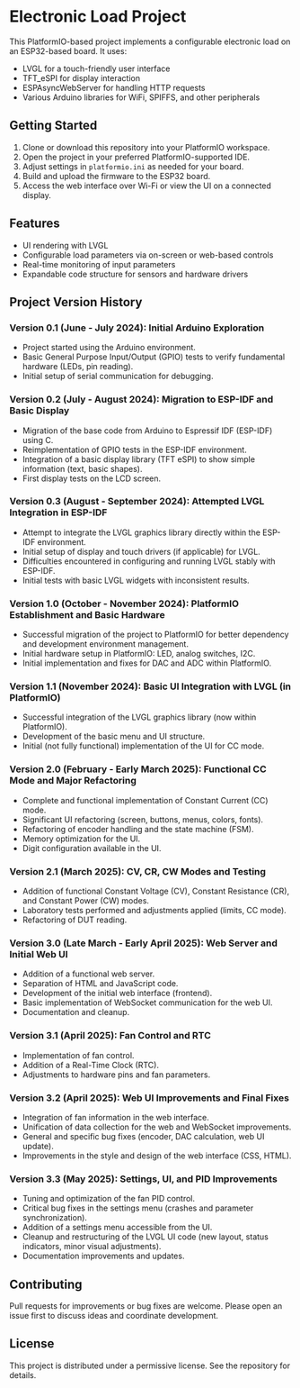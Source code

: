 # Electronic Load Project

This PlatformIO-based project implements a configurable electronic load on an ESP32-based board. It uses:

- LVGL for a touch-friendly user interface
- TFT_eSPI for display interaction
- ESPAsyncWebServer for handling HTTP requests
- Various Arduino libraries for WiFi, SPIFFS, and other peripherals

## Getting Started

1. Clone or download this repository into your PlatformIO workspace.
2. Open the project in your preferred PlatformIO-supported IDE.
3. Adjust settings in `platformio.ini` as needed for your board.
4. Build and upload the firmware to the ESP32 board.
5. Access the web interface over Wi-Fi or view the UI on a connected display.

## Features

- UI rendering with LVGL
- Configurable load parameters via on-screen or web-based controls
- Real-time monitoring of input parameters
- Expandable code structure for sensors and hardware drivers

## Project Version History

### Version 0.1 (June - July 2024): Initial Arduino Exploration

- Project started using the Arduino environment.
- Basic General Purpose Input/Output (GPIO) tests to verify fundamental hardware (LEDs, pin reading).
- Initial setup of serial communication for debugging.

### Version 0.2 (July - August 2024): Migration to ESP-IDF and Basic Display

- Migration of the base code from Arduino to Espressif IDF (ESP-IDF) using C.
- Reimplementation of GPIO tests in the ESP-IDF environment.
- Integration of a basic display library (TFT eSPI) to show simple information (text, basic shapes).
- First display tests on the LCD screen.

### Version 0.3 (August - September 2024): Attempted LVGL Integration in ESP-IDF

- Attempt to integrate the LVGL graphics library directly within the ESP-IDF environment.
- Initial setup of display and touch drivers (if applicable) for LVGL.
- Difficulties encountered in configuring and running LVGL stably with ESP-IDF.
- Initial tests with basic LVGL widgets with inconsistent results.

### Version 1.0 (October - November 2024): PlatformIO Establishment and Basic Hardware

- Successful migration of the project to PlatformIO for better dependency and development environment management.
- Initial hardware setup in PlatformIO: LED, analog switches, I2C.
- Initial implementation and fixes for DAC and ADC within PlatformIO.

### Version 1.1 (November 2024): Basic UI Integration with LVGL (in PlatformIO)

- Successful integration of the LVGL graphics library (now within PlatformIO).
- Development of the basic menu and UI structure.
- Initial (not fully functional) implementation of the UI for CC mode.

### Version 2.0 (February - Early March 2025): Functional CC Mode and Major Refactoring

- Complete and functional implementation of Constant Current (CC) mode.
- Significant UI refactoring (screen, buttons, menus, colors, fonts).
- Refactoring of encoder handling and the state machine (FSM).
- Memory optimization for the UI.
- Digit configuration available in the UI.

### Version 2.1 (March 2025): CV, CR, CW Modes and Testing

- Addition of functional Constant Voltage (CV), Constant Resistance (CR), and Constant Power (CW) modes.
- Laboratory tests performed and adjustments applied (limits, CC mode).
- Refactoring of DUT reading.

### Version 3.0 (Late March - Early April 2025): Web Server and Initial Web UI

- Addition of a functional web server.
- Separation of HTML and JavaScript code.
- Development of the initial web interface (frontend).
- Basic implementation of WebSocket communication for the web UI.
- Documentation and cleanup.

### Version 3.1 (April 2025): Fan Control and RTC

- Implementation of fan control.
- Addition of a Real-Time Clock (RTC).
- Adjustments to hardware pins and fan parameters.

### Version 3.2 (April 2025): Web UI Improvements and Final Fixes

- Integration of fan information in the web interface.
- Unification of data collection for the web and WebSocket improvements.
- General and specific bug fixes (encoder, DAC calculation, web UI update).
- Improvements in the style and design of the web interface (CSS, HTML).

### Version 3.3 (May 2025): Settings, UI, and PID Improvements

- Tuning and optimization of the fan PID control.
- Critical bug fixes in the settings menu (crashes and parameter synchronization).
- Addition of a settings menu accessible from the UI.
- Cleanup and restructuring of the LVGL UI code (new layout, status indicators, minor visual adjustments).
- Documentation improvements and updates.

## Contributing

Pull requests for improvements or bug fixes are welcome. Please open an issue first to discuss ideas and coordinate development.

## License

This project is distributed under a permissive license. See the repository for details.
